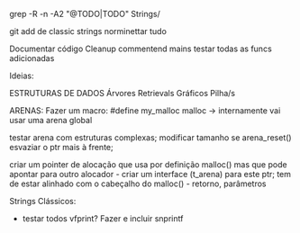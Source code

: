 grep -R -n -A2 "@TODO\|TODO" Strings/

git add de classic strings
norminettar tudo

Documentar código
Cleanup commentend mains
testar todas as funcs adicionadas

Ideias:

ESTRUTURAS DE DADOS
Árvores
    Retrievals
Gráficos
Pilha/s

ARENAS:
Fazer um macro:
    #define my_malloc malloc
    -> internamente vai usar uma arena global

testar arena com estruturas complexas;
modificar tamanho se arena_reset() esvaziar o ptr mais à frente;

criar um pointer de alocação que usa por definição malloc() mas que pode apontar para outro alocador
    - criar um interface (t_arena) para este ptr; tem de estar alinhado com o cabeçalho do malloc() - retorno, parâmetros


Strings Clássicos:
- testar todos
vfprint?
Fazer e incluir snprintf


